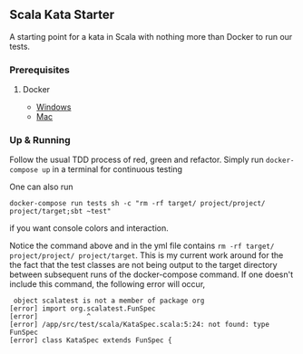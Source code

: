 ## Scala Kata Starter

A starting point for a kata in Scala with nothing more than Docker to run our tests.

### Prerequisites

1. Docker

    + [Windows](https://docs.docker.com/docker-for-windows/install/)
    + [Mac](https://download.docker.com/mac/stable/Docker.dmg)

### Up & Running

Follow the usual TDD process of red, green and refactor. Simply run `docker-compose up` in a terminal for continuous testing

One can also run

```
docker-compose run tests sh -c "rm -rf target/ project/project/ project/target;sbt ~test"
```

if you want console colors and interaction.

Notice the command above and in the yml file contains `rm -rf target/ project/project/ project/target`. This is my current work around for the the fact that the test classes are not being output to the target directory between subsequent runs of the docker-compose command. If one doesn't include this command,  the following error will occur,

```
 object scalatest is not a member of package org
[error] import org.scalatest.FunSpec
[error]            ^
[error] /app/src/test/scala/KataSpec.scala:5:24: not found: type FunSpec
[error] class KataSpec extends FunSpec {
```
